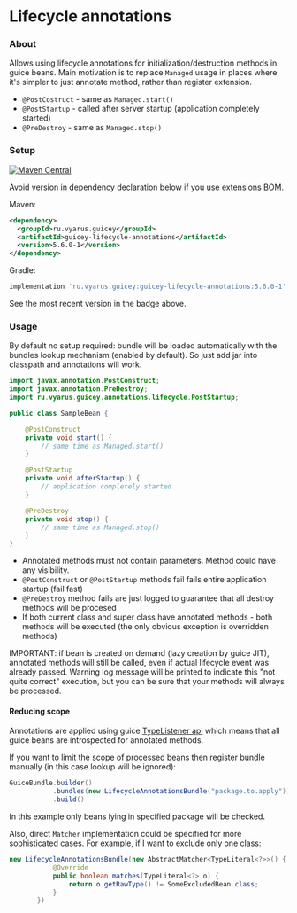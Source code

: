 # Lifecycle annotations

### About

Allows using lifecycle annotations for initialization/destruction methods in guice beans.
Main motivation is to replace `Managed` usage in places where it's simpler to just annotate method, rather than
register extension.

* `@PostCostruct` - same as `Managed.start()`
* `@PostStartup` - called after server startup (application completely started)
* `@PreDestroy` - same as `Managed.stop()`

### Setup

[![Maven Central](https://img.shields.io/maven-central/v/ru.vyarus.guicey/guicey-lifecycle-annotations.svg?style=flat)](https://maven-badges.herokuapp.com/maven-central/ru.vyarus.guicey/guicey-lifecycle-annotations)

Avoid version in dependency declaration below if you use [extensions BOM](../#bom). 

Maven:

```xml
<dependency>
  <groupId>ru.vyarus.guicey</groupId>
  <artifactId>guicey-lifecycle-annotations</artifactId>
  <version>5.6.0-1</version>
</dependency>
```

Gradle:

```groovy
implementation 'ru.vyarus.guicey:guicey-lifecycle-annotations:5.6.0-1'
```

See the most recent version in the badge above.


### Usage

By default no setup required: bundle will be loaded automatically with the bundles lookup mechanism (enabled by default).
So just add jar into classpath and annotations will work.

```java
import javax.annotation.PostConstruct;
import javax.annotation.PreDestroy;
import ru.vyarus.guicey.annotations.lifecycle.PostStartup;

public class SampleBean {    

    @PostConstruct
    private void start() {
        // same time as Managed.start()
    }

    @PostStartup
    private void afterStartup() {
        // application completely started
    }

    @PreDestroy
    private void stop() {
        // same time as Managed.stop()
    }
}
```

* Annotated methods must not contain parameters. Method could have any visibility.
* `@PostConstruct` or `@PostStartup` methods fail fails entire application startup (fail fast)
* `@PreDestroy` method fails are just logged to guarantee that all destroy methods will be procesed
* If both current class and super class have annotated methods - both methods will be executed (the only obvious exception is overridden methods)

IMPORTANT: if bean is created on demand (lazy creation by guice JIT), annotated methods will still be called,
even if actual lifecycle event was already passed. Warning log message will be printed to indicate this "not quite correct" execution,
but you can be sure that your methods will always be processed.

#### Reducing scope

Annotations are applied using guice [TypeListener api](http://google.github.io/guice/api-docs/latest/javadoc/index.html?com/google/inject/spi/TypeListener.html)
which means that all guice beans are introspected for annotated methods.

If you want to limit the scope of processed beans then register bundle manually 
(in this case lookup will be ignored):

```java
GuiceBundle.builder()
           .bundles(new LifecycleAnnotationsBundle("package.to.apply"))
           .build()
```

In this example only beans lying in specified package will be checked. 

Also, direct `Matcher` implementation could be specified for more sophisticated cases.
For example, if I want to exclude only one class:

```java
new LifecycleAnnotationsBundle(new AbstractMatcher<TypeLiteral<?>>() {                               
           @Override
           public boolean matches(TypeLiteral<?> o) {
               return o.getRawType() != SomeExcludedBean.class;
           }
       })
```